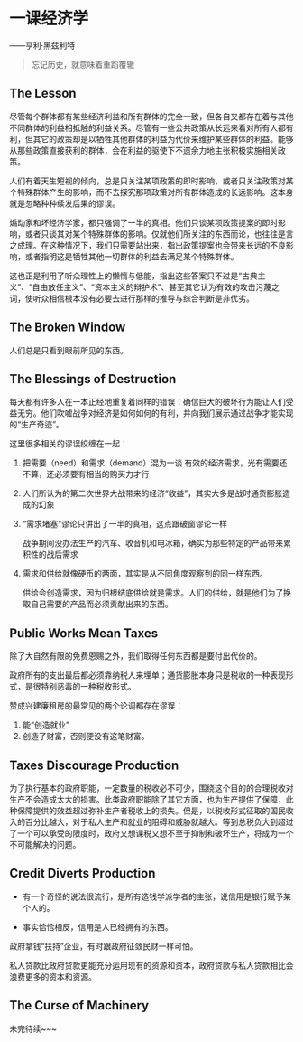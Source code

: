 # 一课经济学

——亨利·黑兹利特

> 忘记历史，就意味着重蹈覆辙

## The Lesson

尽管每个群体都有某些经济利益和所有群体的完全一致，但各自又都存在着与其他不同群体的利益相抵触的利益关系。尽管有一些公共政策从长远来看对所有人都有利，但其它的政策却是以牺牲其他群体的利益为代价来维护某些群体的利益。能够从那些政策直接获利的群体，会在利益的驱使下不遗余力地主张积极实施相关政策。

人们有着天生短视的倾向，总是只关注某项政策的即时影响，或者只关注政策对某个特殊群体产生的影响，而不去探究那项政策对所有群体造成的长远影响。这本身就是忽略种种续发后果的谬误。

煽动家和坏经济学家，都只强调了一半的真相。他们只谈某项政策提案的即时影响，或者只谈其对某个特殊群体的影响。仅就他们所关注的东西而论，也往往是言之成理。在这种情况下，我们只需要站出来，指出政策提案也会带来长远的不良影响，或者指明这是牺牲其他一切群体的利益去满足某个特殊群体。

这也正是利用了听众理性上的懒惰与低能，指出这些答案只不过是“古典主义”、“自由放任主义”、“资本主义的辩护术”、甚至其它认为有效的攻击污蔑之词，使听众相信根本没有必要去进行那样的推导与综合判断是非优劣。

## The Broken Window

人们总是只看到眼前所见的东西。

## The Blessings of Destruction

每天都有许多人在一本正经地重复着同样的错误：确信巨大的破坏行为能让人们受益无穷。他们吹嘘战争对经济是如何如何的有利，并向我们展示通过战争才能实现的“生产奇迹”。

这里很多相关的谬误绞缠在一起：

1. 把需要（need）和需求（demand）混为一谈
   有效的经济需求，光有需要还不算，还必须要有相当的购买力才行
   
2. 人们所认为的第二次世界大战带来的经济“收益”，其实大多是战时通货膨胀造成的幻象

3. “需求堵塞”谬论只讲出了一半的真相，这点跟破窗谬论一样

   战争期间没办法生产的汽车、收音机和电冰箱，确实为那些特定的产品带来累积性的战后需求

4. 需求和供给就像硬币的两面，其实是从不同角度观察到的同一样东西。

   供给会创造需求，因为归根结底供给就是需求。人们的供给，就是他们为了换取自己需要的产品而必须贡献出来的东西。

## Public Works Mean Taxes

除了大自然有限的免费恩赐之外，我们取得任何东西都是要付出代价的。

政府所有的支出最后都必须靠纳税人来埋单；通货膨胀本身只是税收的一种表现形式，是很特别恶毒的一种税收形式。

赞成兴建廉租房的最常见的两个论调都存在谬误：

1. 能“创造就业”
2. 创造了财富，否则便没有这笔财富。

## Taxes Discourage Production

为了执行基本的政府职能，一定数量的税收必不可少，围绕这个目的的合理税收对生产不会造成太大的损害。此类政府职能除了其它方面，也为生产提供了保障，此种保障提供的效益超过弥补生产者税收上的损失。但是，以税收形式征取的国民收入的百分比越大，对于私人生产和就业的阻碍和威胁就越大。等到总税负大到超过了一个可以承受的限度时，政府又想课税又想不至于抑制和破坏生产，将成为一个不可能解决的问题。

## Credit Diverts Production

- 有一个奇怪的说法很流行，是所有造钱学派学者的主张，说信用是银行赋予某个人的。

- 事实恰恰相反，信用是人已经拥有的东西。

政府拿钱“扶持”企业，有时跟政府征敛民财一样可怕。

私人贷款比政府贷款更能充分运用现有的资源和资本，政府贷款与私人贷款相比会浪费更多的资本和资源。

## The Curse of Machinery

未完待续~~~